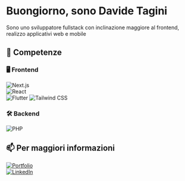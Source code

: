 # Buongiorno, sono Davide Tagini

Sono uno sviluppatore fullstack con inclinazione maggiore al frontend, realizzo applicativi web e mobile

## 🚀 Competenze

### 🖥️ Frontend  
![Next.js](https://img.shields.io/badge/Next.js-000000?style=for-the-badge&logo=next.js&logoColor=white)  
![React](https://img.shields.io/badge/React-20232A?style=for-the-badge&logo=react&logoColor=61DAFB)  
![Flutter](https://img.shields.io/badge/Flutter-02569B?style=for-the-badge&logo=flutter&logoColor=white)
![Tailwind CSS](https://img.shields.io/badge/Tailwind_CSS-38B2AC?style=for-the-badge&logo=tailwind-css&logoColor=white)  

### 🛠️ Backend  
![PHP](https://img.shields.io/badge/PHP-777BB4?style=for-the-badge&logo=php&logoColor=white)    

## 📫 Per maggiori informazioni
[![Portfolio](https://www.davidetagini.vercel.app)](#)  
[![LinkedIn](https://img.shields.io/badge/LinkedIn-0077B5?style=for-the-badge&logo=linkedin&logoColor=white)](#)  